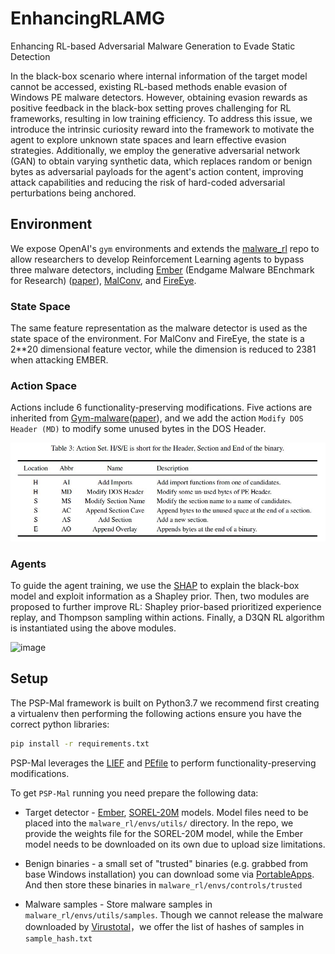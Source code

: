 # EnhancingRLAMG
Enhancing RL-based Adversarial Malware Generation to Evade Static Detection

In the black-box scenario where internal information of the target model cannot be accessed, existing RL-based methods enable evasion of Windows PE malware detectors. However, obtaining evasion rewards as positive feedback in the black-box setting proves challenging for RL frameworks, resulting in low training efficiency. To address this issue, we introduce the intrinsic curiosity reward into the framework to motivate the agent to explore unknown state spaces and learn effective evasion strategies. Additionally, we employ the generative adversarial network (GAN) to obtain varying synthetic data, which replaces random or benign bytes as adversarial payloads for the agent's action content, improving attack capabilities and reducing the risk of hard-coded adversarial perturbations being anchored.
 
## Environment
We expose OpenAI's `gym` environments and extends the [malware_rl](https://github.com/bfilar/malware_rl) repo to allow researchers to develop Reinforcement Learning agents to bypass three malware detectors, including [Ember](https://github.com/endgameinc/ember) (Endgame Malware BEnchmark for Research) ([paper](https://arxiv.org/abs/1804.04637)), [MalConv](https://arxiv.org/abs/1710.09435), and [FireEye](https://arxiv.org/abs/1903.04717). 

### State Space
The same feature representation as the malware detector is used as the state space of the environment. For MalConv and FireEye, the state is a 2**20 dimensional feature vector, while the dimension is reduced to 2381 when attacking EMBER.

### Action Space
Actions include 6 functionality-preserving modifications. Five actions are inherited from [Gym-malware](https://github.com/endgameinc/gym-malware)([paper](https://arxiv.org/abs/1801.08917)), and we add the action `Modify DOS Header (MD)` to modify some unused bytes in the DOS Header.

![image](actionset.jpg)



### Agents
To guide the agent training, we use the [SHAP](https://github.com/shap/shap) to explain the black-box model and exploit information as a Shapley prior. Then, two modules are proposed to further improve RL: Shapley prior-based prioritized experience replay, and Thompson sampling within actions. Finally, a D3QN RL algorithm is instantiated using the above modules.

![image](agent.JPG)

## Setup
The PSP-Mal framework is built on Python3.7 we recommend first creating a virtualenv  then performing the following actions ensure you have the correct python libraries:

```sh
pip install -r requirements.txt
```

PSP-Mal leverages the [LIEF](https://github.com/lief-project/LIEF) and [PEfile](https://github.com/erocarrera/pefile) to perform functionality-preserving modifications.

To get `PSP-Mal` running you need prepare the following data:

- Target detector - [Ember](https://github.com/Azure/2020-machine-learning-security-evasion-competition/blob/master/defender/defender/models/ember_model.txt.gz),  [SOREL-20M](https://github.com/sophos-ai/SOREL-20M) models. Model files need to be placed into the `malware_rl/envs/utils/` directory. In the repo, we provide the weights file for the SOREL-20M model, while the Ember model needs to be downloaded on its own due to upload size limitations.

- Benign binaries - a small set of "trusted" binaries (e.g. grabbed from base Windows installation) you can download some via [PortableApps](https://portableapps.com). And then store these binaries in `malware_rl/envs/controls/trusted`

- Malware samples - Store malware samples in `malware_rl/envs/utils/samples`. Though we cannot release the malware downloaded by [Virustotal](https://www.virustotal.com/)，we offer the list of hashes of samples in `sample_hash.txt`
